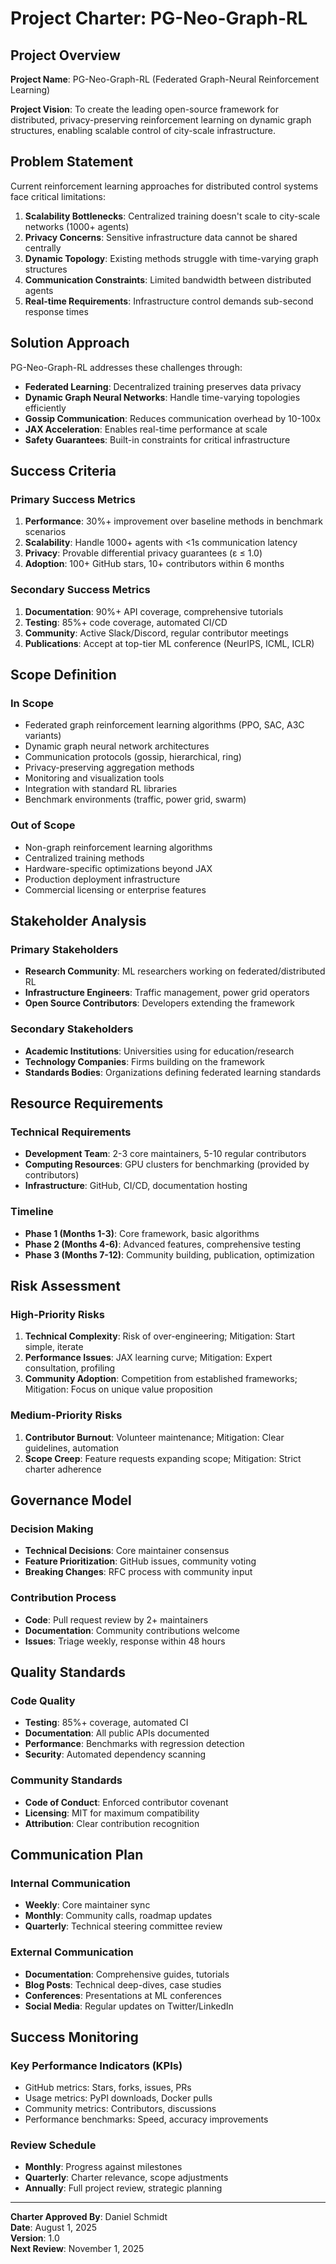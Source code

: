 # Project Charter: PG-Neo-Graph-RL

## Project Overview

**Project Name**: PG-Neo-Graph-RL (Federated Graph-Neural Reinforcement Learning)

**Project Vision**: To create the leading open-source framework for distributed, privacy-preserving reinforcement learning on dynamic graph structures, enabling scalable control of city-scale infrastructure.

## Problem Statement

Current reinforcement learning approaches for distributed control systems face critical limitations:

1. **Scalability Bottlenecks**: Centralized training doesn't scale to city-scale networks (1000+ agents)
2. **Privacy Concerns**: Sensitive infrastructure data cannot be shared centrally
3. **Dynamic Topology**: Existing methods struggle with time-varying graph structures
4. **Communication Constraints**: Limited bandwidth between distributed agents
5. **Real-time Requirements**: Infrastructure control demands sub-second response times

## Solution Approach

PG-Neo-Graph-RL addresses these challenges through:

- **Federated Learning**: Decentralized training preserves data privacy
- **Dynamic Graph Neural Networks**: Handle time-varying topologies efficiently  
- **Gossip Communication**: Reduces communication overhead by 10-100x
- **JAX Acceleration**: Enables real-time performance at scale
- **Safety Guarantees**: Built-in constraints for critical infrastructure

## Success Criteria

### Primary Success Metrics
1. **Performance**: 30%+ improvement over baseline methods in benchmark scenarios
2. **Scalability**: Handle 1000+ agents with <1s communication latency
3. **Privacy**: Provable differential privacy guarantees (ε ≤ 1.0)
4. **Adoption**: 100+ GitHub stars, 10+ contributors within 6 months

### Secondary Success Metrics  
1. **Documentation**: 90%+ API coverage, comprehensive tutorials
2. **Testing**: 85%+ code coverage, automated CI/CD
3. **Community**: Active Slack/Discord, regular contributor meetings
4. **Publications**: Accept at top-tier ML conference (NeurIPS, ICML, ICLR)

## Scope Definition

### In Scope
- Federated graph reinforcement learning algorithms (PPO, SAC, A3C variants)
- Dynamic graph neural network architectures
- Communication protocols (gossip, hierarchical, ring)
- Privacy-preserving aggregation methods
- Monitoring and visualization tools
- Integration with standard RL libraries
- Benchmark environments (traffic, power grid, swarm)

### Out of Scope
- Non-graph reinforcement learning algorithms
- Centralized training methods
- Hardware-specific optimizations beyond JAX
- Production deployment infrastructure
- Commercial licensing or enterprise features

## Stakeholder Analysis

### Primary Stakeholders
- **Research Community**: ML researchers working on federated/distributed RL
- **Infrastructure Engineers**: Traffic management, power grid operators
- **Open Source Contributors**: Developers extending the framework

### Secondary Stakeholders
- **Academic Institutions**: Universities using for education/research
- **Technology Companies**: Firms building on the framework
- **Standards Bodies**: Organizations defining federated learning standards

## Resource Requirements

### Technical Requirements
- **Development Team**: 2-3 core maintainers, 5-10 regular contributors
- **Computing Resources**: GPU clusters for benchmarking (provided by contributors)
- **Infrastructure**: GitHub, CI/CD, documentation hosting

### Timeline
- **Phase 1 (Months 1-3)**: Core framework, basic algorithms
- **Phase 2 (Months 4-6)**: Advanced features, comprehensive testing
- **Phase 3 (Months 7-12)**: Community building, publication, optimization

## Risk Assessment

### High-Priority Risks
1. **Technical Complexity**: Risk of over-engineering; Mitigation: Start simple, iterate
2. **Performance Issues**: JAX learning curve; Mitigation: Expert consultation, profiling
3. **Community Adoption**: Competition from established frameworks; Mitigation: Focus on unique value proposition

### Medium-Priority Risks
1. **Contributor Burnout**: Volunteer maintenance; Mitigation: Clear guidelines, automation
2. **Scope Creep**: Feature requests expanding scope; Mitigation: Strict charter adherence

## Governance Model

### Decision Making
- **Technical Decisions**: Core maintainer consensus
- **Feature Prioritization**: GitHub issues, community voting
- **Breaking Changes**: RFC process with community input

### Contribution Process
- **Code**: Pull request review by 2+ maintainers
- **Documentation**: Community contributions welcome
- **Issues**: Triage weekly, response within 48 hours

## Quality Standards

### Code Quality
- **Testing**: 85%+ coverage, automated CI
- **Documentation**: All public APIs documented
- **Performance**: Benchmarks with regression detection
- **Security**: Automated dependency scanning

### Community Standards
- **Code of Conduct**: Enforced contributor covenant
- **Licensing**: MIT for maximum compatibility
- **Attribution**: Clear contribution recognition

## Communication Plan

### Internal Communication
- **Weekly**: Core maintainer sync
- **Monthly**: Community calls, roadmap updates
- **Quarterly**: Technical steering committee review

### External Communication
- **Documentation**: Comprehensive guides, tutorials
- **Blog Posts**: Technical deep-dives, case studies
- **Conferences**: Presentations at ML conferences
- **Social Media**: Regular updates on Twitter/LinkedIn

## Success Monitoring

### Key Performance Indicators (KPIs)
- GitHub metrics: Stars, forks, issues, PRs
- Usage metrics: PyPI downloads, Docker pulls
- Community metrics: Contributors, discussions
- Performance benchmarks: Speed, accuracy improvements

### Review Schedule
- **Monthly**: Progress against milestones
- **Quarterly**: Charter relevance, scope adjustments
- **Annually**: Full project review, strategic planning

---

**Charter Approved By**: Daniel Schmidt  
**Date**: August 1, 2025  
**Version**: 1.0  
**Next Review**: November 1, 2025